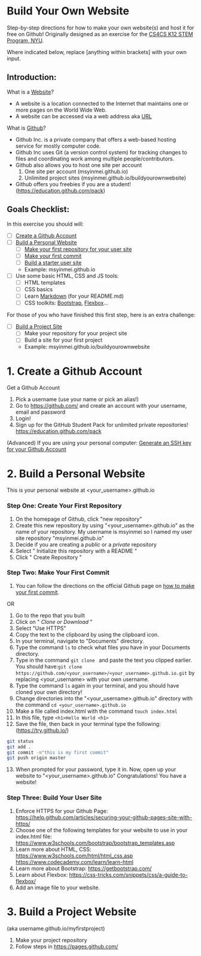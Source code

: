 # Build Your Own Website

Step-by-step directions for how to make your own website(s) and host it for free on Github!
Originally designed as an exercise for the [CS4CS K12 STEM Program, NYU](http://engineering.nyu.edu/k12stem/cs4cs/). 

Where indicated below, replace [anything within brackets] with your own input. 

## Introduction: 

What is a [Website](https://en.wikipedia.org/wiki/Website)? 

- A website is a location connected to the Internet that maintains one or more pages on the World Wide Web. 
- A website can be accessed via a web address aka [URL](https://en.wikipedia.org/wiki/URL)

What is [Github](https://en.wikipedia.org/wiki/GitHub)? 

- Github Inc. is a private company that offers a web-based hosting service for mostly computer code. 
- Github Inc uses Git (a version control system) for tracking changes to files and coordinating work among multiple people/contributors. 
- Github also allows you to host one site per account
  1) One site per account (msyinmei.github.io)
  2) Unlimited project sites (msyinmei.github.io/buildyourownwebsite)
- Github offers you freebies if you are a student! (https://education.github.com/pack)

## Goals Checklist:

In this exercise you should will:

- [ ] [Create a Github Account](#1-create-a-github-account)
- [ ] [Build a Personal Website](#2-build-a-personal-website)
  - [ ] [Make your first repository for your user site](#step-one-create-your-first-repository)
  - [ ] [Make your first commit](#step-two-make-your-first-commit)
  - [ ] [Build a starter user site](#step-three-build-your-user-site)
  - Example: msyinmei.github.io
- [ ] Use some basic HTML, CSS and JS tools:
  - [ ] HTML templates
  - [ ] CSS basics
  - [ ] Learn [Markdown](https://daringfireball.net/projects/markdown/basics) (for your README.md)
  - [ ] CSS toolkits: [Bootstrap](https://getbootstrap.com/), [Flexbox](https://css-tricks.com/snippets/css/a-guide-to-flexbox/)...

For those of you who have finished this first step, here is an extra challenge:

- [ ] [Build a Project Site](#3-build-a-project-website)
  - [ ] Make your repository for your project site
  - [ ] Build a site for your first project 
  - Example: msyinmei.github.io/buildyourownwebsite


# 1. Create a Github Account
Get a Github Account
1. Pick a username (use your name or pick an alias!)
2. Go to https://github.com/ and create an account with your username, email and password
3. Login!
4. Sign up for the GitHub Student Pack for unlimited private repositories! https://education.github.com/pack 

(Advanced) If you are using your personal computer: [Generate an SSH key for your Github Account](https://help.github.com/articles/connecting-to-github-with-ssh/)

# 2. Build a Personal Website
This is your personal website at <your_username>.github.io

### Step One: Create Your First Repository
1. On the homepage of Github, click "new repository"
2. Create this new repository by using "<your_username>.github.io" as the name of your repository. My username is msyinmei so I named my user site repository "msyinmei.github.io"
3. Decide if you are creating a *public* or a *private* repository
4. Select " Initialize this repository with a README "
5. Click " Create Repository "

### Step Two: Make Your First Commit
1. You can follow the directions on the official Github page on [how to make your first commit](https://help.github.com/articles/create-a-repo/#commit-your-first-change). 

OR

1. Go to the repo that you built
2. Click on " *Clone or Download* "
3. Select "Use HTTPS"
4. Copy the text to the clipboard by using the clipboard icon.
5. In your terminal, navigate to "Documents" directory. 
6. Type the command `ls` to check what files you have in your Documents directory.
7. Type in the command `git clone ` and paste the text you clipped earlier. 
You should have:`git clone https://github.com/<your_username>/<your_username>.github.io.git` by replacing <your_username> with your own username. 
8. Type the command `ls` again in your terminal, and you should have cloned your own directory! 
9. Change directories into the  "<your_username>.github.io" directory with the command `cd <your_username>.github.io` 
10. Make a file called index.html with the command `touch index.html`
11. In this file, type `<h1>Hello World <h1>`
12. Save the file, then back in your terminal type the following: (https://try.github.io/)
  
  ```sh
  git status
  git add .
  git commit -m"this is my first commit" 
  git push origin master
  ```
13. When prompted for your password, type it in.
Now, open up your website to "<your_username>.github.io" 
Congratulations! You have a website!

### Step Three: Build Your User Site
1. Enforce HTTPS for your Github Page: https://help.github.com/articles/securing-your-github-pages-site-with-https/
2. Choose one of the following templates for your website to use in your index.html file: 
https://www.w3schools.com/bootstrap/bootstrap_templates.asp 
3. Learn more about HTML, CSS: 
  https://www.w3schools.com/html/html_css.asp 
  https://www.codecademy.com/learn/learn-html
4. Learn more about Bootstrap: https://getbootstrap.com/
5. Learn about Flexbox: https://css-tricks.com/snippets/css/a-guide-to-flexbox/ 
6. Add an image file to your website. 

# 3. Build a Project Website
(aka username.github.io/myfirstproject)
1. Make your project repository
2. Follow steps in https://pages.github.com/ 
